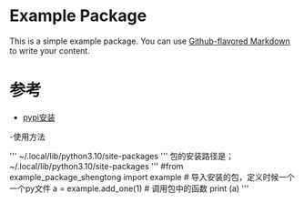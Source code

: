 # Example Package

This is a simple example package. You can use
[Github-flavored Markdown](https://guides.github.com/features/mastering-markdown/)
to write your content.

# 参考 

- [pypi安装](https://packaging.python.org/en/latest/tutorials/packaging-projects/#installing-your-newly-uploaded-package)


-使用方法

'''
~/.local/lib/python3.10/site-packages
'''
包的安装路径是；
~/.local/lib/python3.10/site-packages
'''
#from example_package_shengtong 
import example  # 导入安装的包，定义时候一个一个py文件
a = example.add_one(1) # 调用包中的函数
print (a)
'''
